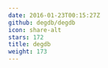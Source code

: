 ```yaml
---
date: 2016-01-23T00:15:27Z
github: degdb/degdb
icon: share-alt
stars: 172
title: degdb
weight: 173
---
```

